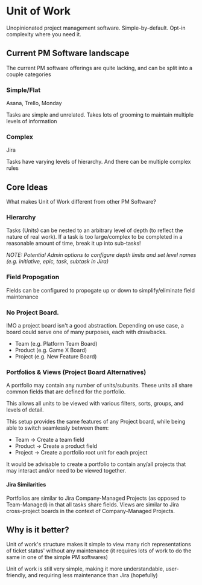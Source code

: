 # Unit of Work

Unopinionated project management software. Simple-by-default. Opt-in complexity where you need it.

## Current PM Software landscape

The current PM software offerings are quite lacking, and can be split into a couple categories

### Simple/Flat

Asana, Trello, Monday

Tasks are simple and unrelated. Takes lots of grooming to maintain multiple levels of information

### Complex

Jira

Tasks have varying levels of hierarchy. And there can be multiple complex rules

## Core Ideas

What makes Unit of Work different from other PM Software?

### Hierarchy

Tasks (Units) can be nested to an arbitrary level of depth (to reflect the nature of real work). If a task is too large/complex to be completed in a reasonable amount of time, break it up into sub-tasks!

*NOTE: Potential Admin options to configure depth limits and set level names (e.g. initiative, epic, task, subtask in Jira)*

### Field Propogation

Fields can be configured to propogate up or down to simplify/eliminate field maintenance

### No Project Board.

IMO a project board isn't a good abstraction. Depending on use case, a board could serve one of many purposes, each with drawbacks.

- Team (e.g. Platform Team Board)
- Product (e.g. Game X Board)
- Project (e.g. New Feature Board)

### Portfolios & Views (Project Board Alternatives)

A portfolio may contain any number of units/subunits. These units all share common fields that are defined for the portfolio. 

This allows all units to be viewed with various filters, sorts, groups, and levels of detail.

This setup provides the same features of any Project board, while being able to switch seamlessly between them:

- Team -> Create a team field
- Product -> Create a product field
- Project -> Create a portfolio root unit for each project

It would be advisable to create a portfolio to contain any/all projects that may interact and/or need to be viewed together.

#### Jira Similarities

Portfolios are similar to Jira Company-Managed Projects (as opposed to Team-Managed) in that all tasks share fields. Views are similar to Jira cross-project boards in the context of Company-Managed Projects.

## Why is it better?

Unit of work's structure makes it simple to view many rich representations of ticket status' without any maintenance (it requires lots of work to do the same in one of the simple PM softwares)

Unit of work is still very simple, making it more understandable, user-friendly, and requiring less maintenance than Jira (hopefully)